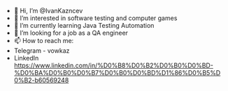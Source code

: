- 👋 Hi, I’m @IvanKazncev
- 👀 I’m interested in software testing and computer games
- 🌱 I’m currently learning Java Testing Automation
- 💞️ I’m looking for a job as a QA engineer
- 📫 How to reach me:
- Telegram - vowkaz
- LinkedIn https://www.linkedin.com/in/%D0%B8%D0%B2%D0%B0%D0%BD-%D0%BA%D0%B0%D0%B7%D0%B0%D0%BD%D1%86%D0%B5%D0%B2-b60569248




<!---
IvanKazncev/IvanKazncev is a ✨ special ✨ repository because its `README.md` (this file) appears on your GitHub profile.
You can click the Preview link to take a look at your changes.
--->
